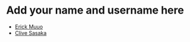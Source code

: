 # Add your name and username here
- [Erick Muuo](https://github.com/IamMuuo)
- [Clive Sasaka](https://github.com/Csasaka19)
